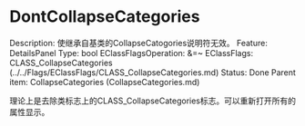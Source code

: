 # DontCollapseCategories

Description: 使继承自基类的CollapseCatogories说明符无效。
Feature: DetailsPanel
Type: bool
EClassFlagsOperation: &=~
EClassFlags: CLASS_CollapseCategories (../../Flags/EClassFlags/CLASS_CollapseCategories.md)
Status: Done
Parent item: CollapseCategories (CollapseCategories.md)

理论上是去除类标志上的CLASS_CollapseCategories标志。可以重新打开所有的属性显示。